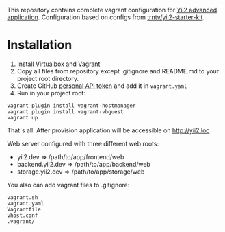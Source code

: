 This repository contains complete vagrant configuration for [Yii2 advanced application](https://github.com/yiisoft/yii2-app-advanced).
Configuration based on configs from [trntv/yii2-starter-kit](https://github.com/trntv/yii2-starter-kit).

# Installation

1. Install [Virtualbox](https://www.virtualbox.org/) and [Vagrant](https://www.vagrantup.com/)
2. Copy all files from repository except .gitignore and README.md to your project root directory.
3. Create GitHub [personal API token](https://github.com/blog/1509-personal-api-tokens) and add it in `vagrant.yaml`
4. Run in your project root:
```
vagrant plugin install vagrant-hostmanager
vagrant plugin install vagrant-vbguest
vagrant up
```

That`s all. After provision application will be accessible on http://yii2.loc

Web server configured with three different web roots:
- yii2.dev => /path/to/app/frontend/web
- backend.yii2.dev => /path/to/app/backend/web
- storage.yii2.dev => /path/to/app/storage/web

You also can add vagrant files to .gitignore:
```
vagrant.sh
vagrant.yaml
Vagrantfile
vhost.conf
.vagrant/
```